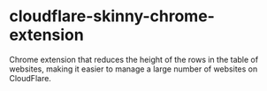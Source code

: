 cloudflare-skinny-chrome-extension
==================================

Chrome extension that reduces the height of the rows in the table of websites, making it easier to manage a large number of websites on CloudFlare.

